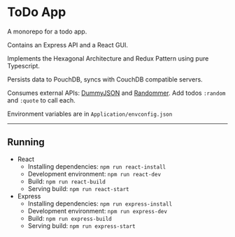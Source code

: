 # ToDo App

A monorepo for a todo app.

Contains an Express API and a React GUI.

Implements the Hexagonal Architecture and Redux Pattern using pure Typescript.

Persists data to PouchDB, syncs with CouchDB compatible servers.

Consumes external APIs: [DummyJSON](https://dummyjson.com/) and [Randommer](https://randommer.io/). Add todos `:random` and `:quote` to call each.

Environment variables are in `Application/envconfig.json`

---

## Running

- React
  - Installing dependencies: `npm run react-install`
  - Development environment: `npm run react-dev`
  - Build: `npm run react-build`
  - Serving build: `npm run react-start`
- Express
  - Installing dependencies: `npm run express-install`
  - Development environment: `npm run express-dev`
  - Build: `npm run express-build`
  - Serving build: `npm run express-start`
